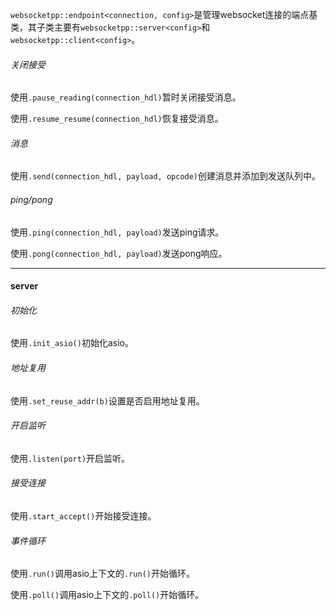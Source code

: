 `websocketpp::endpoint<connection, config>`是管理websocket连接的端点基类，其子类主要有`websocketpp::server<config>`和`websocketpp::client<config>`。

###### 关闭接受

使用`.pause_reading(connection_hdl)`暂时关闭接受消息。

使用`.resume_resume(connection_hdl)`恢复接受消息。

###### 消息

使用`.send(connection_hdl, payload, opcode)`创建消息并添加到发送队列中。

###### ping/pong

使用`.ping(connection_hdl, payload)`发送ping请求。

使用`.pong(connection_hdl, payload)`发送pong响应。

---

#### server

###### 初始化

使用`.init_asio()`初始化asio。

###### 地址复用

使用`.set_reuse_addr(b)`设置是否启用地址复用。

###### 开启监听

使用`.listen(port)`开启监听。

###### 接受连接

使用`.start_accept()`开始接受连接。

###### 事件循环

使用`.run()`调用asio上下文的`.run()`开始循环。

使用`.poll()`调用asio上下文的`.poll()`开始循环。
